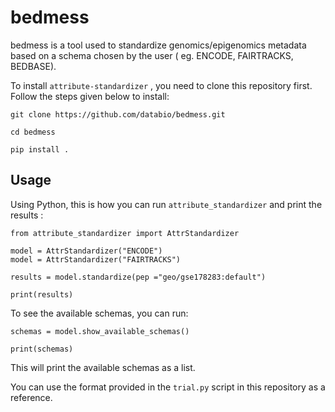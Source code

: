 # bedmess

bedmess is a tool used to standardize genomics/epigenomics metadata based on a schema chosen by the user ( eg. ENCODE, FAIRTRACKS, BEDBASE).


To install `attribute-standardizer` , you need to clone this repository first. Follow the steps given below to install:

```
git clone https://github.com/databio/bedmess.git

cd bedmess

pip install .

```

## Usage

Using Python, this is how you can run `attribute_standardizer` and print the results :


```
from attribute_standardizer import AttrStandardizer

model = AttrStandardizer("ENCODE")
model = AttrStandardizer("FAIRTRACKS")

results = model.standardize(pep ="geo/gse178283:default")

print(results)

```

To see the available schemas, you can run:
```
schemas = model.show_available_schemas()

print(schemas)
```

This will print the available schemas as a list. 

You can use the format provided in the `trial.py` script in this repository as a reference. 
